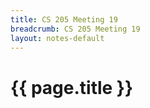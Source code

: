 ```yaml
---
title: CS 205 Meeting 19
breadcrumb: CS 205 Meeting 19
layout: notes-default
---
```

# {{ page.title }}
